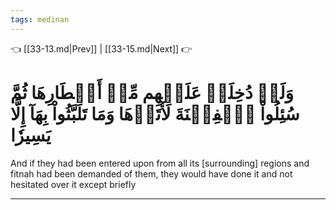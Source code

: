 ```yaml
---
tags: medinan
---
```


👈 [[33-13.md|Prev]] | [[33-15.md|Next]] 👉

# وَلَوۡ دُخِلَتۡ عَلَيۡهِم مِّنۡ أَقۡطَارِهَا ثُمَّ سُئِلُواْ ٱلۡفِتۡنَةَ لَأٓتَوۡهَا وَمَا تَلَبَّثُواْ بِهَآ إِلَّا يَسِيرٗا

And if they had been entered upon from all its [surrounding] regions and fitnah had been demanded of them, they would have done it and not hesitated over it except briefly

---

